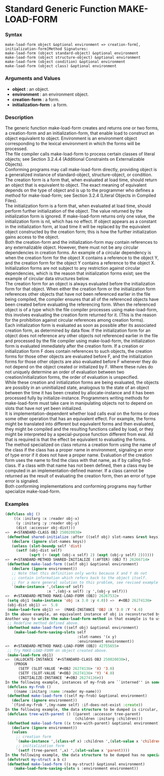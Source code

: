 <!-- Generated on 05/10/2020 by https://github.com/anto2oo/clhs-evolved -->

# Standard Generic Function MAKE-LOAD-FORM

### Syntax
`make-load-form object &optional environment => creation-form[, initialization-form]Method Signatures:`  
`make-load-form (object standard-object) &optional environment`  
`make-load-form (object structure-object) &optional environment`  
`make-load-form (object condition) &optional environment`  
`make-load-form (object class) &optional environment`  


### Arguments and Values
- **object** : an object.   
- **environment** : an environment object.   
- **creation-form** : a form.   
- **initialization-form** : a form.   


### Description
The generic function make-load-form creates and returns one or two forms, a creation-form and an initialization-form, that enable load to construct an object equivalent to object. Environment is an environment object corresponding to the lexical environment in which the forms will be processed.  
The file compiler calls make-load-form to process certain classes of literal objects; see Section 3.2.4.4 (Additional Constraints on Externalizable Objects).  
Conforming programs may call make-load-form directly, providing object is a generalized instance of standard-object, structure-object, or condition.  
The creation form is a form that, when evaluated at load time, should return an object that is equivalent to object. The exact meaning of equivalent depends on the type of object and is up to the programmer who defines a method for make-load-form; see Section 3.2.4 (Literal Objects in Compiled Files).  
The initialization form is a form that, when evaluated at load time, should perform further initialization of the object. The value returned by the initialization form is ignored. If make-load-form returns only one value, the initialization form is nil, which has no effect. If object appears as a constant in the initialization form, at load time it will be replaced by the equivalent object constructed by the creation form; this is how the further initialization gains access to the object.  
Both the creation-form and the initialization-form may contain references to any externalizable object. However, there must not be any circular dependencies in creation forms. An example of a circular dependency is when the creation form for the object X contains a reference to the object Y, and the creation form for the object Y contains a reference to the object X. Initialization forms are not subject to any restriction against circular dependencies, which is the reason that initialization forms exist; see the example of circular data structures below.  
The creation form for an object is always evaluated before the initialization form for that object. When either the creation form or the initialization form references other objects that have not been referenced earlier in the file being compiled, the compiler ensures that all of the referenced objects have been created before evaluating the referencing form. When the referenced object is of a type which the file compiler processes using make-load-form, this involves evaluating the creation form returned for it. (This is the reason for the prohibition against circular references among creation forms).  
Each initialization form is evaluated as soon as possible after its associated creation form, as determined by data flow. If the initialization form for an object does not reference any other objects not referenced earlier in the file and processed by the file compiler using make-load-form, the initialization form is evaluated immediately after the creation form. If a creation or initialization form F does contain references to such objects, the creation forms for those other objects are evaluated before F, and the initialization forms for those other objects are also evaluated before F whenever they do not depend on the object created or initialized by F. Where these rules do not uniquely determine an order of evaluation between two creation/initialization forms, the order of evaluation is unspecified.  
 While these creation and initialization forms are being evaluated, the objects are possibly in an uninitialized state, analogous to the state of an object between the time it has been created by allocate-instance and it has been processed fully by initialize-instance. Programmers writing methods for make-load-form must take care in manipulating objects not to depend on slots that have not yet been initialized.  
 It is implementation-dependent whether load calls eval on the forms or does some other operation that has an equivalent effect. For example, the forms might be translated into different but equivalent forms and then evaluated, they might be compiled and the resulting functions called by load, or they might be interpreted by a special-purpose function different from eval. All that is required is that the effect be equivalent to evaluating the forms.  
The method specialized on class returns a creation form using the name of the class if the class has a proper name in environment, signaling an error of type error if it does not have a proper name. Evaluation of the creation form uses the name to find the class with that name, as if by calling find-class. If a class with that name has not been defined, then a class may be computed in an implementation-defined manner. If a class cannot be returned as the result of evaluating the creation form, then an error of type error is signaled.  
Both conforming implementations and conforming programs may further specialize make-load-form.



### Examples
```lisp 
(defclass obj ()
    ((x :initarg :x :reader obj-x)
     (y :initarg :y :reader obj-y)
     (dist :accessor obj-dist)))
=>  #<STANDARD-CLASS OBJ 250020030>
 (defmethod shared-initialize :after ((self obj) slot-names &rest keys)
   (declare (ignore slot-names keys))
   (unless (slot-boundp self 'dist)
     (setf (obj-dist self)
           (sqrt (+ (expt (obj-x self) 2) (expt (obj-y self) 2))))))
=>  #<STANDARD-METHOD SHARED-INITIALIZE (:AFTER) (OBJ T) 26266714>
 (defmethod make-load-form ((self obj) &optional environment)
   (declare (ignore environment))
   ;; Note that this definition only works because X and Y do not
   ;; contain information which refers back to the object itself.
   ;; For a more general solution to this problem, see revised example below.
   `(make-instance ',(class-of self)
                   :x ',(obj-x self) :y ',(obj-y self)))
=>  #<STANDARD-METHOD MAKE-LOAD-FORM (OBJ) 26267532>
 (setq obj1 (make-instance 'obj :x 3.0 :y 4.0)) =>  #<OBJ 26274136>
 (obj-dist obj1) =>  5.0
 (make-load-form obj1) =>  (MAKE-INSTANCE 'OBJ :X '3.0 :Y '4.0)
In the above example, an equivalent instance of obj is reconstructed by using the values of two of its slots. The value of the third slot is derived from those two values.
Another way to write the make-load-form method in that example is to use make-load-form-saving-slots. The code it generates might yield a slightly different result from the make-load-form method shown above, but the operational effect will be the same. For example:
 ;; Redefine method defined above.
 (defmethod make-load-form ((self obj) &optional environment)
    (make-load-form-saving-slots self
                                 :slot-names '(x y)
                                 :environment environment))
=>  #<STANDARD-METHOD MAKE-LOAD-FORM (OBJ) 42755655>
 ;; Try MAKE-LOAD-FORM on object created above.
 (make-load-form obj1)
=>  (ALLOCATE-INSTANCE '#<STANDARD-CLASS OBJ 250020030>),
    (PROGN
      (SETF (SLOT-VALUE '#<OBJ 26274136> 'X) '3.0)
      (SETF (SLOT-VALUE '#<OBJ 26274136> 'Y) '4.0)
      (INITIALIZE-INSTANCE '#<OBJ 26274136>))
In the following example, instances of my-frob are ``interned'' in some way. An equivalent instance is reconstructed by using the value of the name slot as a key for searching existing objects. In this case the programmer has chosen to create a new object if no existing object is found; alternatively an error could have been signaled in that case.
 (defclass my-frob ()
    ((name :initarg :name :reader my-name)))
 (defmethod make-load-form ((self my-frob) &optional environment)
   (declare (ignore environment))
   `(find-my-frob ',(my-name self) :if-does-not-exist :create))
In the following example, the data structure to be dumped is circular, because each parent has a list of its children and each child has a reference back to its parent. If make-load-form is called on one object in such a structure, the creation form creates an equivalent object and fills in the children slot, which forces creation of equivalent objects for all of its children, grandchildren, etc. At this point none of the parent slots have been filled in. The initialization form fills in the parent slot, which forces creation of an equivalent object for the parent if it was not already created. Thus the entire tree is recreated at load time. At compile time, make-load-form is called once for each object in the tree. All of the creation forms are evaluated, in implementation-dependent order, and then all of the initialization forms are evaluated, also in implementation-dependent order.
 (defclass tree-with-parent () ((parent :accessor tree-parent)
                                (children :initarg :children)))
 (defmethod make-load-form ((x tree-with-parent) &optional environment)
   (declare (ignore environment))
   (values
     ;; creation form
     `(make-instance ',(class-of x) :children ',(slot-value x 'children))
     ;; initialization form
     `(setf (tree-parent ',x) ',(slot-value x 'parent))))
In the following example, the data structure to be dumped has no special properties and an equivalent structure can be reconstructed simply by reconstructing the slots' contents.
 (defstruct my-struct a b c)
 (defmethod make-load-form ((s my-struct) &optional environment)
    (make-load-form-saving-slots s :environment environment))
```
